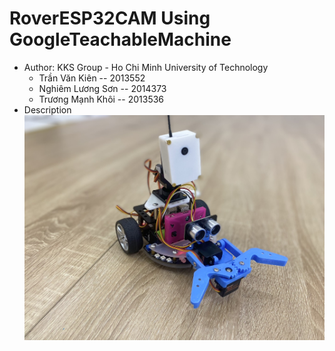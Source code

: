 # RoverESP32CAM Using GoogleTeachableMachine
* Author: KKS Group - Ho Chi Minh University of Technology
  - Trần Văn Kiên -- 2013552
  - Nghiêm Lương Sơn -- 2014373
  - Trương Mạnh Khôi -- 2013536
* Description
  ![Robot Rover](https://github.com/kientr2002/TeachableMachineGoogleWithESP32CAM/blob/main/image/rover.jpg)
  

